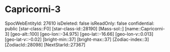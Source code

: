 ﻿---
location: [-16.66,-34.975,100]
type: Station
tags:
- astro/Star

---

# Capricorni-3

SpocWebEntityId: 27610
isDeleted: false
isReadOnly: false
confidential: public
[star-class::F0]
[star-class-id::28190]
[Mass-sol::]
[name::Capricorni-3]
[geo-alt::100]
[geo-lon::-34.975]
[geo-lat::-16.66]
[geo-lon-v::0.013]
[geo-lat-v::-0.02]
[bright-min::37]
[bright-max::37]
[Zodiac-index::3]
[ZodiacId::28098]
[NextStarId::27367]

